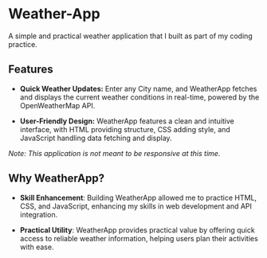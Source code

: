 # Weather-App

A simple and practical weather application that I built as part of my coding practice.

## Features

- **Quick Weather Updates:** Enter any City name, and WeatherApp fetches and displays the current weather conditions in real-time, powered by the OpenWeatherMap API.

- **User-Friendly Design:** WeatherApp features a clean and intuitive interface, with HTML providing structure, CSS adding style, and JavaScript handling data fetching and display.

_Note: This application is not meant to be responsive at this time._

## Why WeatherApp?

- **Skill Enhancement**: Building WeatherApp allowed me to practice HTML, CSS, and JavaScript, enhancing my skills in web development and API integration.

- **Practical Utility**: WeatherApp provides practical value by offering quick access to reliable weather information, helping users plan their activities with ease.


